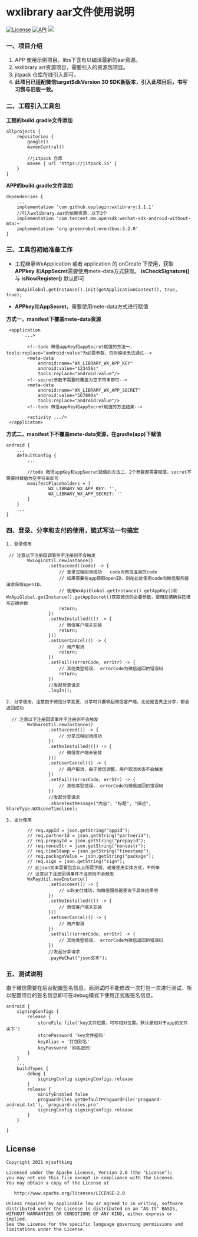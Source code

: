 # wxlibrary aar文件使用说明
[![License](https://img.shields.io/badge/License%20-Apache%202-337ab7.svg)](https://www.apache.org/licenses/LICENSE-2.0)
[![API](https://img.shields.io/badge/API-16%2B-brightgreen.svg?style=flat)](https://android-arsenal.com/api?level=16)
[![](https://jitpack.io/v/com.github.osplugin/wxlibrary.svg)](https://jitpack.io/#com.github.osplugin/wxlibrary)
### 一、项目介绍
1. APP 使用示例项目，libs下含有以编译最新的aar资源。
2. wxlibrary arr资源项目，需要引入的资源包项目。
3. jitpack 仓库在线引入即可。
4.  **此项目已适配微信targetSdkVersion 30 SDK新版本，引入此项目后，书写习惯与旧版一致。** 

### 二、工程引入工具包
**工程的build.gradle文件添加** 

```
allprojects {
    repositories {
        google()
        mavenCentral()

        //jitpack 仓库
        maven { url 'https://jitpack.io' }
    }
}
```

**APP的build.gradle文件添加** 
```
dependencies {
    ...
    implementation 'com.github.osplugin:wxlibrary:1.1.1'
    //引入wxlibrary.aar的依赖资源，以下2个
    implementation 'com.tencent.mm.opensdk:wechat-sdk-android-without-mta:+'
    implementation 'org.greenrobot:eventbus:3.2.0'
}
```

### 三、工具包初始准备工作
* 工程继承WxApplication 或者 application 的 onCreate 下使用，获取 **APPkey** 和**AppSecret**需要使用mete-data方式获取。
    **isCheckSignature()** 与 **isNowRegister()** 默认即可
```
    WxApiGlobal.getInstance().init(getApplicationContext(), true, true);
```
* **APPkey**和**AppSecret**，需要使用mete-data方式进行赋值 

**方式一，manifest下覆盖mete-data资源** 

```
 <application
       ...>

        <!--todo 微信appKey和appSecret赋值的方法一，tools:replace="android:value"为必要参数，否则编译无法通过-->
        <meta-data
            android:name="WX_LIBRARY_WX_APP_KEY"
            android:value="123456s"
            tools:replace="android:value"/>
        <!--secret参数不需要时覆盖为空字符串即可-->
        <meta-data
            android:name="WX_LIBRARY_WX_APP_SECRET"
            android:value="567890a"
            tools:replace="android:value"/>
        <!--todo 微信appKey和appSecret赋值的方法结束-->

        <activity .../>
 </applicaton>
```
**方式二，manifest下不覆盖mete-data资源，在gradle(app)下赋值** 

```
android {
    ...
    defaultConfig {
        ...

        //todo 微信appKey和appSecret赋值的方法二，2个参数都需要赋值，secret不需要时赋值为空字符串即可
        manifestPlaceholders = [
                WX_LIBRARY_WX_APP_KEY: '',
                WX_LIBRARY_WX_APP_SECRET: ''
        ]
    }
    ...
}
```

### 四、登录、分享和支付的使用，链式写法一句搞定
```
1. 登录使用

 // 注意以下注册回调事件不注册则不会触发
        WxLoginUtil.newInstance()
                .setSucceed((code) -> {
                    // 登录过程回调成功   code为微信返回的code
                    // 如果需要在app获取openID，则在此处使用code向微信服务器请求获取openID。
                    // 使用WxApiGlobal.getInstance().getAppKey()和WxApiGlobal.getInstance().getAppSecret()获取微信的必要参数，使用前请确保已填写正确参数
                    return;
                })
                .setNoInstalled((() -> {
                    // 微信客户端未安装
                    return;
                }))
                .setUserCancel(() -> {
                    // 用户取消
                    return;
                })
                .setFail((errorCode, errStr) -> {
                    // 其他类型错误， errorCode为微信返回的错误码
                    return;
                })
                //发起登录请求
                .logIn();
```

```
2. 分享使用，注意由于微信分享变更，分享时只要唤起微信客户端，无论是否真正分享，都会返回成功

  // 注意以下注册回调事件不注册则不会触发
        WxShareUtil.newInstance()
                .setSucceed(() -> {
                    // 分享过程回调成功
                })
                .setNoInstalled((() -> {
                    // 微信客户端未安装
                }))
                .setUserCancel(() -> {
                    // 用户取消，由于微信调整，用户取消状态不会触发
                })
                .setFail((errorCode, errStr) -> {
                    // 其他类型错误， errorCode为微信返回的错误码
                })
                //发起分享请求
                .shareTextMessage("内容", "标题", "描述", ShareType.WXSceneTimeline);
```

```
3. 支付使用

        // req.appId = json.getString("appid");
        // req.partnerId = json.getString("partnerid");
        // req.prepayId = json.getString("prepayid");
        // req.nonceStr = json.getString("noncestr");
        // req.timeStamp = json.getString("timestamp");
        // req.packageValue = json.getString("package");
        // req.sign = json.getString("sign");
        // 此json文本需要包含以上所需字段，或者使用实体方式，不列举
        // 注意以下注册回调事件不注册则不会触发
        WxPayUtil.newInstance()
                .setSucceed(() -> {
                    // sdk支付成功，向微信服务器查询下具体结果吧
                })
                .setNoInstalled((() -> {
                    // 微信客户端未安装
                }))
                .setUserCancel(() -> {
                    // 用户取消
                })
                .setFail((errorCode, errStr) -> {
                    // 其他类型错误， errorCode为微信返回的错误码
                })
                //发起分享请求
                .payWeChat("json文本");
```
### 五、测试说明
由于微信需要在后台配置签名信息，而测试时不能修改一次打包一次进行测试，所以配置项目的签名信息即可在debug模式下使用正式版签名信息。
```
android {
    signingConfigs {
        release {
            storeFile file('key文件位置，可写相对位置。默认是相对于app的文件夹下')
            storePassword 'key文件密码'
            keyAlias = '打包别名'
            keyPassword '别名密码'
        }
    }
    ...
    buildTypes {
        debug {
            signingConfig signingConfigs.release
        }
        release {
            minifyEnabled false
            proguardFiles getDefaultProguardFile('proguard-android.txt'), 'proguard-rules.pro'
            signingConfig signingConfigs.release
        }
    }

}
```

License
-------

    Copyright 2021 mjsoftking

    Licensed under the Apache License, Version 2.0 (the "License");
    you may not use this file except in compliance with the License.
    You may obtain a copy of the License at

       http://www.apache.org/licenses/LICENSE-2.0

    Unless required by applicable law or agreed to in writing, software
    distributed under the License is distributed on an "AS IS" BASIS,
    WITHOUT WARRANTIES OR CONDITIONS OF ANY KIND, either express or implied.
    See the License for the specific language governing permissions and
    limitations under the License.



